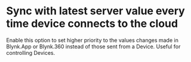 # Sync with latest server value every time device connects to the cloud

Enable this option to set higher priority to the values changes made in Blynk.App or Blynk.360 instead of those sent from a Device. Useful for controlling Devices.

